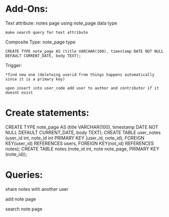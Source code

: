 

# Add-Ons:

Text attribute: notes page using note_page data type
  
    make search query for text attribute

Composite Type: note_page type
  
    CREATE TYPE note_page AS (title VARCHAR(100), timestamp DATE NOT NULL DEFAULT CURRENT_DATE, body TEXT);

Trigger:

    *find new one (deleteing userid from things happens automatically since it is a primary key)
  
    upon insert into user_code add user to author and contributor if it doesnt exist
  
  




# Create statements:

CREATE TYPE note_page AS (title VARCHAR(100), timestamp DATE NOT NULL DEFAULT CURRENT_DATE, body TEXT);
CREATE TABLE user_notes (user_id int, note_id int PRIMARY KEY (user_id, note_id), FOREIGN KEY(user_id) REFERENCES users, FOREIGN KEY(not_id) REFERENCES notes);
CREATE TABLE notes (note_id int, note note_page, PRIMARY KEY (note_id));




# Queries:

  share notes with another user
  
  add note page
  
  search note page



